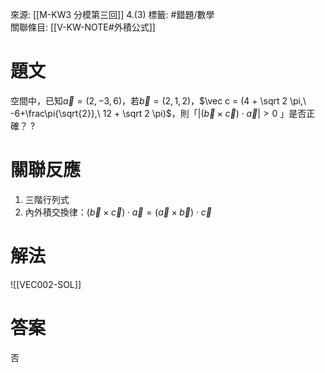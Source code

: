 來源: [[M-KW3 分模第三回]] 4.(3)
標籤: #錯題/數學  
關聯條目: [[V-KW-NOTE#外積公式]]
# 題文
空間中，已知$\vec a = (2, -3, 6)$，若$\vec b = (2, 1, 2)$，$\vec c = (4 + \sqrt 2 \pi,\ -6+\frac\pi{\sqrt{2}},\ 12 + \sqrt 2 \pi)$，則「$|(\vec b \times \vec c)\cdot \vec a| \gt 0$ 」是否正確？
?
# 關聯反應
1. 三階行列式
2. 內外積交換律：$(\vec b \times \vec c)\cdot \vec a = (\vec a \times \vec b)\cdot \vec c$
# 解法
![[VEC002-SOL]]
# 答案
否